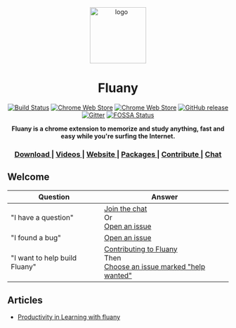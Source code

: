 <div align="center">
  <img alt="logo" src="https://github.com/fluany/fluany/blob/master/src/assets/avatar.png" width="128">
  </div>

<h1 align="center">Fluany</h1>

<div align="center">  
  
[![Build Status](https://travis-ci.org/fluany/fluany.svg?branch=master)](https://travis-ci.org/fluany/fluany)
[![Chrome Web Store](https://img.shields.io/chrome-web-store/d/gijlnmefafhloacckomgabbndcepdnce.svg)](https://chrome.google.com/webstore/detail/fluany/gijlnmefafhloacckomgabbndcepdnce)
[![Chrome Web Store](https://img.shields.io/chrome-web-store/rating/gijlnmefafhloacckomgabbndcepdnce.svg)](https://chrome.google.com/webstore/detail/fluany/gijlnmefafhloacckomgabbndcepdnce)
[![GitHub release](https://img.shields.io/github/release/fluany/fluany.svg)](https://github.com/fluany/fluany/releases)
[![Gitter](https://img.shields.io/gitter/room/fluany/fluany.svg)](https://gitter.im/fluany/Lobby)
[![FOSSA Status](https://app.fossa.io/api/projects/git%2Bgithub.com%2Ffluany%2Ffluany.svg?type=shield)](https://app.fossa.io/projects/git%2Bgithub.com%2Ffluany%2Ffluany?ref=badge_shield)
  
<strong>Fluany is a chrome extension to memorize and study anything, fast and easy while you're surfing the Internet.</strong>
</div>

<div align="center">
  <h3>
    <a href="https://chrome.google.com/webstore/detail/fluany/gijlnmefafhloacckomgabbndcepdnce?hl=en">
      Download
    </a>
    <span> | </span>
    <a href="https://www.youtube.com/channel/UCoBSTY_DcJA4tUpqQpRsSIw/videos">
      Videos
    </a>
    <span> | </span>
    <a href="https://www.fluany.com">
      Website
    </a>
    <span> | </span>
    <a href="https://www.fluany.com/packages">
      Packages
    </a>
    <span> | </span>
    <a href="https://github.com/victorvoid/fluany/issues?q=is%3Aissue+is%3Aopen+label%3A%22help+wanted%22">
      Contribute
    </a>
    <span> | </span>
    <a href="https://gitter.im/fluany/">
      Chat
    </a>
  </h3>
</div>

## Welcome

| Question | Answer |
|--------|-------|
| "I have a question" | [Join the chat](https://gitter.im/fluany/)<br />Or<br />[Open an issue](https://github.com/victorvoid/fluany/issues/new)<br />
| "I found a bug" | [Open an issue](https://github.com/victorvoid/fluany/issues/new) |
| "I want to help build Fluany" | [Contributing to Fluany](CONTRIBUTING.md)<br />Then<br />[Choose an issue marked "help wanted"](https://github.com/victorvoid/fluany/issues?q=is%3Aissue+is%3Aopen+label%3A%22help+wanted%22) |

## Articles

- [Productivity in Learning with fluany](https://medium.com/@victorvoid/productivity-in-learning-with-fluany-fd808e1b6edc)